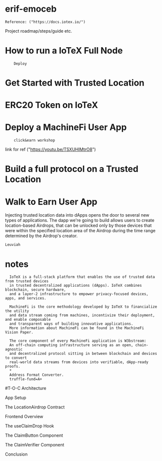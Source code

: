 # erif-emoceb
    Reference: ("https://docs.iotex.io/")
    
Project roadmap/steps/guide etc.
# How to run a IoTeX Full Node
        Deploy
# Get Started with Trusted Location
# ERC20 Token on IoTeX
# Deploy a MachineFi User App
        click&earn workshop
link for ref ("https://youtu.be/TSXUHIMtrO8")
# Build a full protocol on a Trusted Location
# Walk to Earn User App

Injecting trusted location data into dApps opens the door to several new types of applications.
The dapp we're going to build allows users to create location-based Airdrops,
that can be unlocked only by those devices that were within the specified location area of the Airdrop
during the time range determined by the Airdrop's creator.

    Leuviah
# notes

      IoTeX is a full-stack platform that enables the use of trusted data from trusted devices
      in trusted decentralized applications (dApps). IoTeX combines blockchain, secure hardware,
      and a layer-2 infrastructure to empower privacy-focused devices, apps, and services. 
      
      MachineFi is the core methodology developed by IoTeX to financialize the utility 
      and data stream coming from machines, incentivize their deployment, and enable composable
      and transparent ways of building innovative applications.
      More information about MachineFi can be found in the MachineFi Vision Paper. 
      
      The core component of every MachineFi application is W3bstream:
      An off-chain computing infrastructure serving as an open, chain-agnostic
      and decentralized protocol sitting in between blockchain and devices to convert
      real-world data streams from devices into verifiable, dApp-ready proofs.
      *
      Address Format Converter.
      truffle-fund=A+
      
      
#T-O-C
Architecture

App Setup

The LocationAirdrop Contract

Frontend Overview

The useClaimDrop Hook

The ClaimButton Component

The ClaimVerifier Component

Conclusion
# 
